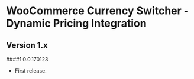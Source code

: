 # WooCommerce Currency Switcher - Dynamic Pricing Integration

## Version 1.x
####1.0.0.170123
* First release.
